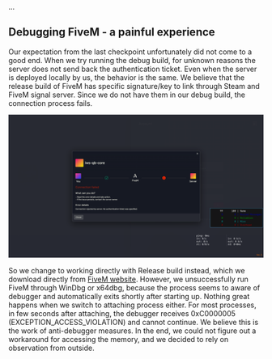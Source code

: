 ...

## Debugging FiveM - a painful experience

Our expectation from the last checkpoint unfortunately did not come to a good end.
When we try running the debug build, for unknown reasons the server does not send
back the authentication ticket. Even when the server is deployed locally by us,
the behavior is the same. We believe that the release build of FiveM has
specific signature/key to link through Steam and FiveM signal server. Since we
do not have them in our debug build, the connection process fails.

![FiveM Debug build error](./images/Screenshot%202023-05-07%20185543.png)

So we change to working directly with Release build instead, which we download
directly from [FiveM website](https://fivem.net/).
However, we unsuccessfully run FiveM through WinDbg or x64dbg,
because the process seems to aware of debugger and automatically exits shortly after starting up.
Nothing great happens when we switch to attaching process either.
For most processes, in few seconds after attaching, the debugger receives
0xC0000005 (EXCEPTION_ACCESS_VIOLATION) and cannot continue. We believe this
is the work of anti-debugger measures.
In the end, we could not figure out a workaround for accessing the memory,
and we decided to rely on observation from outside.